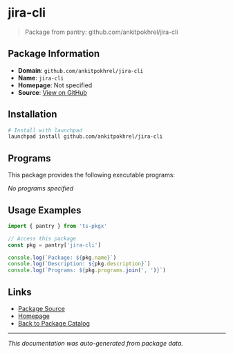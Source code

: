# jira-cli

> Package from pantry: github.com/ankitpokhrel/jira-cli

## Package Information

- **Domain**: `github.com/ankitpokhrel/jira-cli`
- **Name**: `jira-cli`
- **Homepage**: Not specified
- **Source**: [View on GitHub](https://github.com/pkgxdev/pantry/tree/main/projects/github.com/ankitpokhrel/jira-cli/package.yml)

## Installation

```bash
# Install with launchpad
launchpad install github.com/ankitpokhrel/jira-cli
```

## Programs

This package provides the following executable programs:

*No programs specified*

## Usage Examples

```typescript
import { pantry } from 'ts-pkgx'

// Access this package
const pkg = pantry['jira-cli']

console.log(`Package: ${pkg.name}`)
console.log(`Description: ${pkg.description}`)
console.log(`Programs: ${pkg.programs.join(', ')}`)
```

## Links

- [Package Source](https://github.com/pkgxdev/pantry/tree/main/projects/github.com/ankitpokhrel/jira-cli/package.yml)
- [Homepage](#)
- [Back to Package Catalog](../../../package-catalog.md)

---

*This documentation was auto-generated from package data.*
